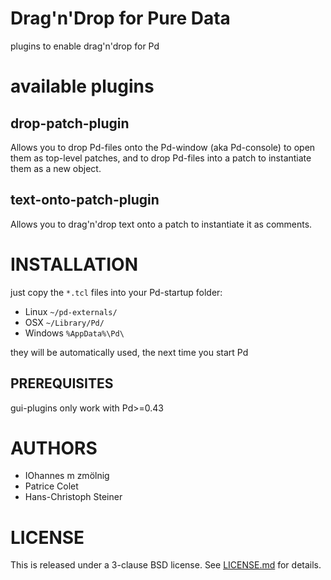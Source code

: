 Drag'n'Drop for Pure Data
=========================

plugins to enable drag'n'drop for Pd

# available plugins

## drop-patch-plugin

Allows you to drop Pd-files onto the Pd-window (aka Pd-console) to open them as
top-level patches, and to drop Pd-files into a patch to instantiate them as a
new object.

## text-onto-patch-plugin

Allows you to drag'n'drop text onto a patch to instantiate it as comments.

# INSTALLATION
just copy the `*.tcl` files into your Pd-startup folder:


 - Linux `~/pd-externals/`
 - OSX  `~/Library/Pd/`
 - Windows `%AppData%\Pd\`


they will be automatically used, the next time you start Pd

## PREREQUISITES
gui-plugins only work with Pd>=0.43


# AUTHORS
- IOhannes m zmölnig
- Patrice Colet
- Hans-Christoph Steiner

# LICENSE
This is released under a 3-clause BSD license.
See [LICENSE.md](LICENSE.md) for details.
